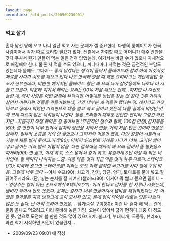 ```yaml
---
layout: page
permalink: /old_posts/200909230901/
---
```


### 먹고 살기


혼자 낯선 땅에 오고 나니 일단 먹고 사는 문제가 젤 중요한데, 다행히 룸메이트가 한국 사람이어서 각자 따로 요리할 필요가 없다. 신촌에서 자취할 때도 어머니가 매주 반찬을 갖다 주셔서 뭔가 만들어 먹는 일은 전혀 없었는데, 여기서는 바랄 수가 없으니 자체적으로 해결해야 한다. 물론 사 먹을 수도 있으나, 끼니때마다 사먹는 것은 금전적인 부담도 있는데다 몸에도 그다지-_- 좋지 않겠다는 생각이 들어서 룸메이트와 합의 하에 이것저것 재료를 사다가 시도를 해보고 있다.나도 한국에 있을 때 해본 요리라고는 계란볶음밥 정도가 전부인데다, 미안한 얘기지만 룸메이트 형은 꽤 오래 나가 살았음에도 나보다 더 서툴고 모른다. 덕분에 여기서 해먹는 요리는 90% 처음 해보는 건데...하지만 나 자신도 놀란 게, 역시 사람은 어떤 환경에 부닥치면 어떻게든 방법은 찾는 것 같다. 3주 가까이 살면서 이런저런 것들을 만들어봤는데, 거의 대부분 꽤 먹을만 했다는 점. 레시피도 안찾아보고 집에서 먹었던 기억만으로 대충 썰고 볶고 끓이고 했는데 나름 집에서 먹었던 맛과 크게 다르지 않은 녀석들이 나왔다. 물론 조리법이 대부분 간단한 편이라 그렇긴 하겠지만...지금까지 직접 해먹은 걸 꼽아보면 (주관적인 점수와 함께, 100점 만점),감자볶음(60): 밥 반찬이 너무 없어서 감자와 당근을 사와서 만듦. 거의 처음 만든 것이라 반쯤은 실패작. 일부러 소금을 거의 안 넣었으나 그럭저럭 먹을만 했음. 다만 칼질이 서툴러서 가늘게 채를 썰지 못하고.카레(80): 어차피 인스턴트 카레를 사다가 야채, 고기만 썰어넣고 끓이는 거라 별로 어렵지 않음. 다만 걸쭉해질 때까지 꽤 오래 걸려서 좀 놀랐음스파게티(90): 면 삶고, 야채 볶고, 소스 넣어서 같이 볶고. 유일하게 3번 이상 해 먹은 녀석인데, 할 때마다 나아지는 느낌. 처음 먹은 것과 최근 먹은 것이 아주 다르다.스테이크(70): 미쿡에 왔으면 스테이크를! 이라는 모토 아래 큼직한 쇠고기를 사다 팬에 구워 먹음. 그런데 너무 크다 -_-야채 수프(90): 쇠고기, 감자, 당근, 양파, 토마토를 물에 넣고 잘 끓여주시라요. (단, 넣는 순서를 잘 지켜서)샐러드(80): 이거야 뭐 썰고 뜯으면 끝이니 -_- 양상추는 칼이 아닌 손으로매쉬포테이토(??): 이거 한다고 감자를 한 자루나 사왔는데, 냄비가 작아서 반도 못썼다. 문제는 감자가 너무 안삶아져서 냄비를 태워먹었다는 거. 어쨌든 결과물은 지금 냉장고에 고이 모셔져 있고, 룸메 형이 먹어본 바로는 맛은 나쁘지 않은 듯 싶다. 난 아직 트라이 안했음. -_-닭가슴살 구이(80): 이건 나 혼자 해 먹는 건데, 운동 끝나고 먹으려고 미리 준비해 놓은 거임. 오븐이 있어서 굽기 편하다.대충 이 정도인 듯. 앞으로 도전해 볼 만한 것도 많이 있으나(예: 불고기, 부대찌개, 국종류, 뷰리또), 과연 학기 시작하면 시간이 있을런지...




- 2009/09/23 09:01 에 작성